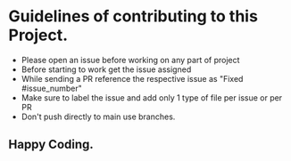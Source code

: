 <h1> Guidelines of contributing to this Project.</h1>

*  Please open an issue before working on any part of project
*  Before starting to work get the issue assigned
*  While sending a PR reference the respective issue as "Fixed #issue_number"
*  Make sure to label the issue and add only 1 type of file per issue or per PR
*  Don't push directly to main use branches.

<h2>Happy Coding.</h2>